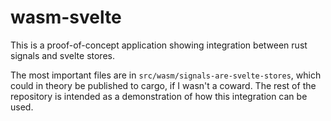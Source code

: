 # wasm-svelte

This is a proof-of-concept application showing integration between rust signals and svelte
stores.

The most important files are in `src/wasm/signals-are-svelte-stores`, which could in
theory be published to cargo, if I wasn't a coward. The rest of the repository is intended
as a demonstration of how this integration can be used.
